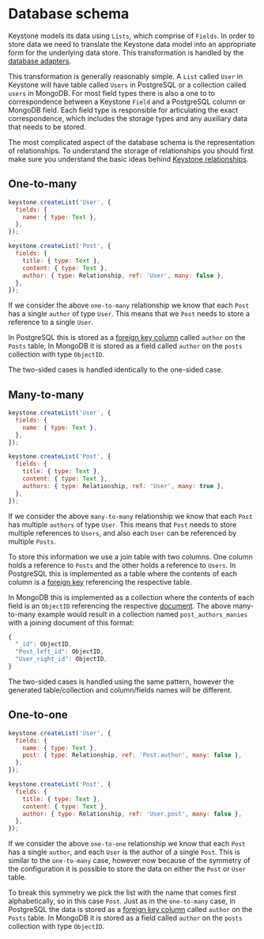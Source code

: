 <!--[meta]
section: discussions
title: Database schema
[meta]-->

# Database schema

Keystone models its data using `Lists`, which comprise of `Fields`.
In order to store data we need to translate the Keystone data model into an appropriate form for the underlying data store.
This transformation is handled by the [database adapters](/docs/quick-start/adapters.md).

This transformation is generally reasonably simple.
A `List` called `User` in Keystone will have table called `Users` in PostgreSQL or a collection called `users` in MongoDB.
For most field types there is also a one to to correspondence between a Keystone `Field` and a PostgreSQL column or MongoDB field.
Each field type is responsible for articulating the exact correspondence, which includes the storage types and any auxiliary data that needs to be stored.

The most complicated aspect of the database schema is the representation of relationships.
To understand the storage of relationships you should first make sure you understand the basic ideas behind [Keystone relationships](/docs/discussions/relationships.md).

## One-to-many

```javascript
keystone.createList('User', {
  fields: {
    name: { type: Text },
  },
});

keystone.createList('Post', {
  fields: {
    title: { type: Text },
    content: { type: Text },
    author: { type: Relationship, ref: 'User', many: false },
  },
});
```

If we consider the above `one-to-many` relationship we know that each `Post` has a single `author` of type `User`.
This means that we `Post` needs to store a reference to a single `User`.

In PostgreSQL this is stored as a [foreign key column](https://www.postgresql.org/docs/12/ddl-constraints.html#DDL-CONSTRAINTS-FK) called `author` on the `Posts` table,
In MongoDB it is stored as a field called `author` on the `posts` collection with type `ObjectID`.

The two-sided cases is handled identically to the one-sided case.

## Many-to-many

```javascript
keystone.createList('User', {
  fields: {
    name: { type: Text },
  },
});

keystone.createList('Post', {
  fields: {
    title: { type: Text },
    content: { type: Text },
    authors: { type: Relationship, ref: 'User', many: true },
  },
});
```

If we consider the above `many-to-many` relationship we know that each `Post` has multiple `authors` of type `User`.
This means that `Post` needs to store multiple references to `Users`, and also each `User` can be referenced by multiple `Posts`.

To store this information we use a join table with two columns.
One column holds a reference to `Posts` and the other holds a reference to `Users`.
In PostgreSQL this is implemented as a table where the contents of each column is a [foreign key](https://www.postgresql.org/docs/12/ddl-constraints.html#DDL-CONSTRAINTS-FK) referencing the respective table.

In MongoDB this is implemented as a collection where the contents of each field is an `ObjectID` referencing the respective [document](https://docs.mongodb.com/manual/core/document/). The above many-to-many example would result in a collection named `post_authors_manies` with a joining document of this format:

```javascript
{
  "_id": ObjectID,
  "Post_left_id": ObjectID,
  "User_right_id": ObjectID,
}
```

The two-sided cases is handled using the same pattern, however the generated table/collection and column/fields names will be different.

## One-to-one

```javascript
keystone.createList('User', {
  fields: {
    name: { type: Text },
    post: { type: Relationship, ref: 'Post.author', many: false },
  },
});

keystone.createList('Post', {
  fields: {
    title: { type: Text },
    content: { type: Text },
    author: { type: Relationship, ref: 'User.post', many: false },
  },
});
```

If we consider the above `one-to-one` relationship we know that each `Post` has a single `author`, and each `User` is the author of a single `Post`.
This is similar to the `one-to-many` case, however now because of the symmetry of the configuration it is possible to store the data on either the `Post` or `User` table.

To break this symmetry we pick the list with the name that comes first alphabetically, so in this case `Post`.
Just as in the `one-to-many` case, in PostgreSQL the data is stored as a [foreign key column](https://www.postgresql.org/docs/12/ddl-constraints.html#DDL-CONSTRAINTS-FK) called `author` on the `Posts` table.
In MongoDB it is stored as a field called `author` on the `posts` collection with type `ObjectID`.
